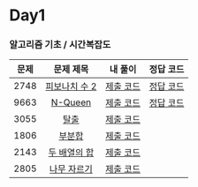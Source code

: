 # Day1

### 알고리즘 기초 / 시간복잡도

| 문제 | 문제 제목 | 내 풀이 | 정답 코드 |
| :--: | :--: | :--: | :--: |
| 2748 | [피보나치 수 2](https://www.acmicpc.net/problem/2748) | [제출 코드](./2748.java) | [정답 코드](./sol/2748_sol.java) |
| 9663 | [N-Queen](https://www.acmicpc.net/problem/9663) | [제출 코드](./2941.java) | [정답 코드](./sol/9663_sol.java) |
| 3055 | [탈출](https://www.acmicpc.net/problem/3055) | [제출 코드](./9996.java) |
| 1806 | [부분합](https://www.acmicpc.net/problem/1806) | [제출 코드](./3613.java) |
| 2143 | [두 배열의 합](https://www.acmicpc.net/problem/2143) | [제출 코드](./2870.java) |
| 2805 | [나무 자르기](https://www.acmicpc.net/problem/2805) | [제출 코드](./1969.java) |